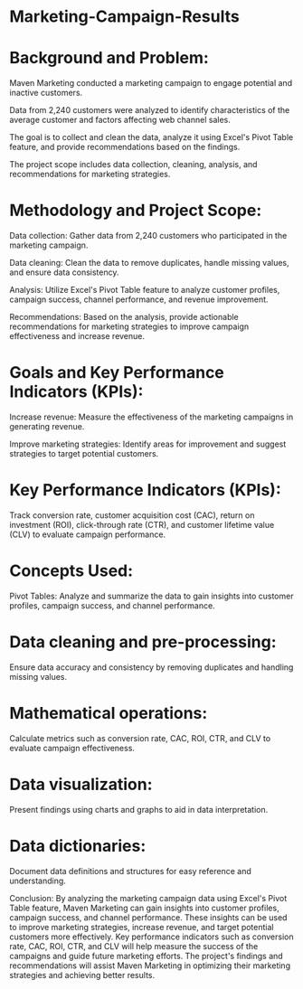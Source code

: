 # Marketing-Campaign-Results
# Background and Problem:

Maven Marketing conducted a marketing campaign to engage potential and inactive customers.

Data from 2,240 customers were analyzed to identify characteristics of the average customer and factors affecting web channel sales.

The goal is to collect and clean the data, analyze it using Excel's Pivot Table feature, and provide recommendations based on the findings.

The project scope includes data collection, cleaning, analysis, and recommendations for marketing strategies.

# Methodology and Project Scope:

Data collection: Gather data from 2,240 customers who participated in the marketing campaign.

Data cleaning: Clean the data to remove duplicates, handle missing values, and ensure data consistency.

Analysis: Utilize Excel's Pivot Table feature to analyze customer profiles, campaign success, channel performance, and revenue improvement.

Recommendations: Based on the analysis, provide actionable recommendations for marketing strategies to improve campaign effectiveness and increase revenue.

# Goals and Key Performance Indicators (KPIs):

Increase revenue: Measure the effectiveness of the marketing campaigns in generating revenue.

Improve marketing strategies: Identify areas for improvement and suggest strategies to target potential customers.

# Key Performance Indicators (KPIs): 
Track conversion rate, customer acquisition cost (CAC), return on investment (ROI), click-through rate (CTR), and customer lifetime value (CLV) to evaluate campaign performance.

# Concepts Used:

Pivot Tables: Analyze and summarize the data to gain insights into customer profiles, campaign success, and channel performance.

# Data cleaning and pre-processing: 
Ensure data accuracy and consistency by removing duplicates and handling missing values.

# Mathematical operations: 
Calculate metrics such as conversion rate, CAC, ROI, CTR, and CLV to evaluate campaign effectiveness.

# Data visualization: 
Present findings using charts and graphs to aid in data interpretation.

# Data dictionaries:
Document data definitions and structures for easy reference and understanding.

Conclusion: By analyzing the marketing campaign data using Excel's Pivot Table feature, Maven Marketing can gain insights into customer profiles, campaign success, and channel performance. These insights can be used to improve marketing strategies, increase revenue, and target potential customers more effectively. Key performance indicators such as conversion rate, CAC, ROI, CTR, and CLV will help measure the success of the campaigns and guide future marketing efforts. The project's findings and recommendations will assist Maven Marketing in optimizing their marketing strategies and achieving better results.
